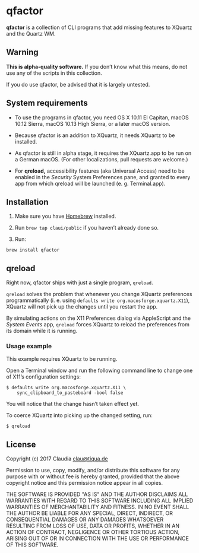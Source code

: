 # qfactor

**qfactor** is a collection of CLI programs that add missing features to XQuartz and the Quartz WM.


## Warning

**This is alpha-quality software.** If you don’t know what this means, do not use any of the scripts in this collection.

If you do use qfactor, be advised that it is largely untested.


## System requirements

- To use the programs in qfactor, you need OS&nbsp;X 10.11 El Capitan, macOS 10.12 Sierra, macOS 10.13 High&nbsp;Sierra, or a later macOS version.

- Because qfactor is an addition to XQuartz, it needs XQuartz to be installed.

- As qfactor is still in alpha stage, it requires the XQuartz.app to be run on a German macOS. (For other localizations, pull requests are welcome.)

- For **qreload,** accessibility features (aka Universal Access) need to be enabled in the _Security_ System Preferences pane, and granted to every app from which qreload will be launched (e.&nbsp;g. Terminal.app).


## Installation

1. Make sure you have [Homebrew](https://brew.sh) installed.

2. Run `brew tap claui/public` if you haven’t already done so.

3. Run:

```
brew install qfactor
```


## qreload

Right now, qfactor ships with just a single program, `qreload`.

`qreload` solves the problem that whenever you change XQuartz preferences programmatically (i.&nbsp;e. using `defaults write org.macosforge.xquartz.X11`), XQuartz will not pick up the changes until you restart the app.

By simulating actions on the X11 Preferences dialog via AppleScript and the _System Events_ app, `qreload` forces XQuartz to reload the preferences from its domain while it is running.


### Usage example

This example requires XQuartz to be running.

Open a Terminal window and run the following command line to change one of X11’s configuration settings:

```
$ defaults write org.macosforge.xquartz.X11 \
    sync_clipboard_to_pasteboard -bool false
```

You will notice that the change hasn’t taken effect yet.

To coerce XQuartz into picking up the changed setting, run:

```
$ qreload
```


## License

Copyright (c) 2017 Claudia <clau@tiqua.de>

Permission to use, copy, modify, and/or distribute this software for
any purpose with or without fee is hereby granted, provided that the
above copyright notice and this permission notice appear in all
copies.

THE SOFTWARE IS PROVIDED "AS IS" AND THE AUTHOR DISCLAIMS ALL
WARRANTIES WITH REGARD TO THIS SOFTWARE INCLUDING ALL IMPLIED
WARRANTIES OF MERCHANTABILITY AND FITNESS. IN NO EVENT SHALL THE
AUTHOR BE LIABLE FOR ANY SPECIAL, DIRECT, INDIRECT, OR CONSEQUENTIAL
DAMAGES OR ANY DAMAGES WHATSOEVER RESULTING FROM LOSS OF USE, DATA OR
PROFITS, WHETHER IN AN ACTION OF CONTRACT, NEGLIGENCE OR OTHER
TORTIOUS ACTION, ARISING OUT OF OR IN CONNECTION WITH THE USE OR
PERFORMANCE OF THIS SOFTWARE.
